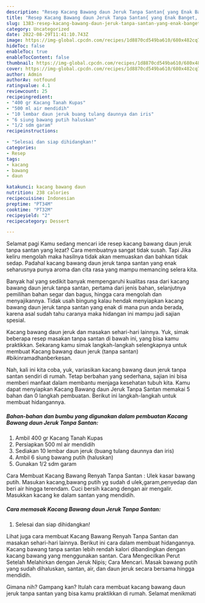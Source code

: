```yaml
---
description: "Resep Kacang Bawang daun Jeruk Tanpa Santan{ yang Enak Banget,  Menu Buat lebaran"
title: "Resep Kacang Bawang daun Jeruk Tanpa Santan{ yang Enak Banget,  Menu Buat lebaran"
slug: 1383-resep-kacang-bawang-daun-jeruk-tanpa-santan-yang-enak-banget-menu-buat-lebaran
category: Uncategorized
date: 2022-08-29T11:41:10.743Z
image: https://img-global.cpcdn.com/recipes/1d8870cd549ba610/680x482cq70/kacang-bawang-daun-jeruk-tanpa-santan-foto-resep-utama.jpg
hideToc: false
enableToc: true
enableTocContent: false
thumbnail: https://img-global.cpcdn.com/recipes/1d8870cd549ba610/680x482cq70/kacang-bawang-daun-jeruk-tanpa-santan-foto-resep-utama.jpg
cover: https://img-global.cpcdn.com/recipes/1d8870cd549ba610/680x482cq70/kacang-bawang-daun-jeruk-tanpa-santan-foto-resep-utama.jpg
author: Admin
authorAv: notfound
ratingvalue: 4.1
reviewcount: 25
recipeingredient:
- "400 gr Kacang Tanah Kupas"
- "500 ml air mendidih"
- "10 lembar daun jeruk buang tulang daunnya dan iris"
- "6 siung bawang putih haluskan"
- "1/2 sdm garam"
recipeinstructions:

- "Selesai dan siap dihidangkan!"
categories:
- Resep
tags:
- kacang
- bawang
- daun

katakunci: kacang bawang daun 
nutrition: 238 calories
recipecuisine: Indonesian
preptime: "PT34M"
cooktime: "PT32M"
recipeyield: "2"
recipecategory: Dessert

---
```



Selamat pagi Kamu sedang mencari ide resep kacang bawang daun jeruk tanpa santan yang lezat? Cara membuatnya sangat tidak susah. Tapi Jika keliru mengolah maka hasilnya tidak akan memuaskan dan bahkan tidak sedap. Padahal kacang bawang daun jeruk tanpa santan yang enak seharusnya punya aroma dan cita rasa yang mampu memancing selera kita.


Banyak hal yang sedikit banyak mempengaruhi kualitas rasa dari kacang bawang daun jeruk tanpa santan, pertama dari jenis bahan, selanjutnya pemilihan bahan segar dan bagus, hingga cara mengolah dan menyajikannya. Tidak usah bingung kalau hendak menyiapkan kacang bawang daun jeruk tanpa santan yang enak di mana pun anda berada, karena asal sudah tahu caranya maka hidangan ini mampu jadi sajian spesial.

Kacang bawang daun jeruk dan masakan sehari-hari lainnya. Yuk, simak beberapa resep masakan tanpa santan di bawah ini, yang bisa kamu praktikkan. Sekarang kamu simak langkah-langkah selengkapnya untuk membuat Kacang bawang daun jeruk (tanpa santan) #bikinramadhanberkesan.


Nah, kali ini kita coba, yuk, variasikan kacang bawang daun jeruk tanpa santan sendiri di rumah. Tetap berbahan yang sederhana, sajian ini bisa memberi manfaat dalam membantu menjaga kesehatan tubuh kita. Kamu dapat menyiapkan Kacang Bawang daun Jeruk Tanpa Santan memakai 5 bahan dan 0 langkah pembuatan. Berikut ini langkah-langkah untuk membuat hidangannya.

<!--inarticleads1-->

##### Bahan-bahan dan bumbu yang digunakan dalam pembuatan Kacang Bawang daun Jeruk Tanpa Santan:

1. Ambil 400 gr Kacang Tanah Kupas
1. Persiapkan 500 ml air mendidih
1. Sediakan 10 lembar daun jeruk (buang tulang daunnya dan iris)
1. Ambil 6 siung bawang putih (haluskan)
1. Gunakan 1/2 sdm garam


Cara Membuat Kacang Bawang Renyah Tanpa Santan : Ulek kasar bawang putih. Masukan kacang,bawang putih yg sudah d ulek,garam,penyedap dan beri air hingga terendam. Cuci bersih kacang dengan air mengalir. Masukkan kacang ke dalam santan yang mendidih. 

<!--inarticleads2-->

##### Cara memasak Kacang Bawang daun Jeruk Tanpa Santan:


1. Selesai dan siap dihidangkan!

Lihat juga cara membuat Kacang Bawang Renyah Tanpa Santan dan masakan sehari-hari lainnya. Berikut ini cara dalam membuat hidangannya. Kacang bawang tanpa santan lebih rendah kalori dibandingkan dengan kacang bawang yang menggunakan santan. Cara Mengecilkan Perut Setelah Melahirkan dengan Jeruk Nipis; Cara Mencari. Masak bawang putih yang sudah dihaluskan, santan, air, dan daun jeruk secara bersama hingga mendidih. 

Gimana nih? Gampang kan? Itulah cara membuat kacang bawang daun jeruk tanpa santan yang bisa kamu praktikkan di rumah. Selamat menikmati
